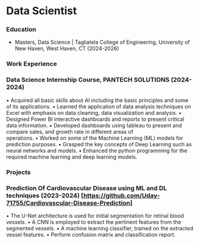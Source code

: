 # Data Scientist



### Education
- Masters, Data Science | Tagliatela College of Engineering, University of New Haven, West Haven, CT (2024-2026)

### Work Experience
### Data Science Internship Course, PANTECH SOLUTIONS (2024-2024)
• Acquired all basic skills about AI including the basic principles and some of its applications. 
• Learned the application of data analysis techniques on Excel with emphasis on data cleaning, data visualization and analysis. 
• Designed Power BI interactive dashboards and reports to present critical data information. 
• Developed dashboards using tableau to present and compare sales, and growth rate in different areas of     
operations. 
• Worked on some of the Machine Learning (ML) models for prediction purposes. 
• Grasped the key concepts of Deep Learning such as neural networks and models. 
• Enhanced the python programming for the required machine learning and deep learning models.

### Projects
### Prediction Of Cardiovascular Disease using ML and DL techniques (2023-2024) [https://github.com/Uday-71755/Cardiovascular-Disease-Prediction]                                                            
• The U-Net architecture is used for initial segmentation for retinal blood vessels. 
• A CNN is employed to extract the pertinent features from the segmented vessels. 
• A machine learning classifier, trained on the extracted vessel features. 
• Perform confusion matrix and classification report.

###
